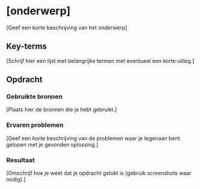 # [onderwerp]
[Geef een korte beschrijving van het onderwerp]
## Key-terms
[Schrijf hier een lijst met belangrijke termen met eventueel een korte uitleg.]
## Opdracht
### Gebruikte bronnen
[Plaats hier de bronnen die je hebt gebruikt.]
### Ervaren problemen
[Geef een korte beschrijving van de problemen waar je tegenaan bent gelopen met je gevonden oplossing.]
### Resultaat
[Omschrijf hoe je weet dat je opdracht gelukt is (gebruik screenshots waar nodig).]